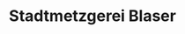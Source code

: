 ---
title: "Stadtmetzgerei Blaser"
url: /wangen-im-allgaeu/stadtmetzgerei-blaser/
shop: Metzgerei
---